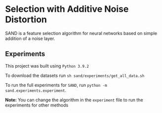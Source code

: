 # Selection with Additive Noise Distortion

SAND is a feature selection algorithm for neural networks based on simple addition of a noise layer.

## Experiments
This project was built using `Python 3.9.2`

To download the datasets run `sh sand/experiments/get_all_data.sh`

To run the full experiments for `SAND`, run `python -m sand.experiments.experiment`.

**Note:** You can change the algorithm in the `experiment` file to run the experiments for other methods
